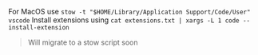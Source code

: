 For MacOS use `stow -t "$HOME/Library/Application Support/Code/User" vscode`
Install extensions using `cat extensions.txt | xargs -L 1 code --install-extension`

>Will migrate to a stow script soon
